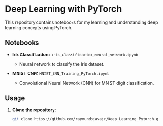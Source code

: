 # Deep Learning with PyTorch

This repository contains notebooks for my learning and understanding deep learning concepts using PyTorch.

## Notebooks

- **Iris Classification:** `Iris_Classification_Neural_Network.ipynb`
  - Neural network to classify the Iris dataset.

- **MNIST CNN:** `MNIST_CNN_Training_PyTorch.ipynb`
  - Convolutional Neural Network (CNN) for MNIST digit classification.

## Usage

1. **Clone the repository:**
   ```bash
   git clone https://github.com/raymundojavajr/Deep_Learning_Pytorch.git
